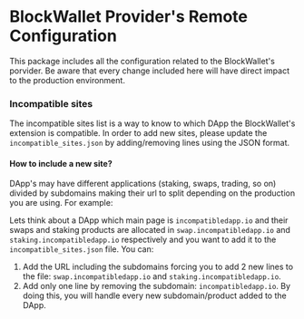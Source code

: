 # BlockWallet Provider's Remote Configuration
This package includes all the configuration related to the BlockWallet's porvider.  Be aware that every change included here will have direct impact to the production environment.

### Incompatible sites
The incompatible sites list is a way to know to which DApp the BlockWallet's extension is compatible. In order to add new sites, please update the `incompatible_sites.json` by adding/removing lines using the JSON format. 

#### How to include a new site?
DApp's may have different applications (staking, swaps, trading, so on) divided by subdomains making their url to split depending on the production you are using. For example: 

Lets think about a DApp which main page is `incompatibledapp.io` and their swaps and staking products are allocated in `swap.incompatibledapp.io` and `staking.incompatibledapp.io` respectively and you want to add it to the `incompatible_sites.json` file. 
You can: 
1. Add the URL including the subdomains forcing you to add 2 new lines to the file: `swap.incompatibledapp.io` and `staking.incompatibledapp.io`.
2. Add only one line by removing the subdomain: `incompatibledapp.io`. By doing this, you will handle every new subdomain/product added to the DApp.
